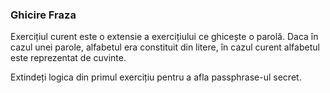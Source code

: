 ### Ghicire Fraza 

Exercițiul curent este o extensie a exercițiului ce ghicește o parolă.
Daca în cazul unei parole, alfabetul era constituit din litere, în cazul curent alfabetul este reprezentat de cuvinte.

Extindeți logica din primul exercițiu pentru a afla passphrase-ul secret.
